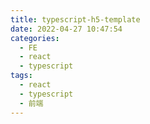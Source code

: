 ```yaml
---
title: typescript-h5-template
date: 2022-04-27 10:47:54
categories:
  - FE
  - react
  - typescript
tags:
  - react
  - typescript
  - 前端
---
```

